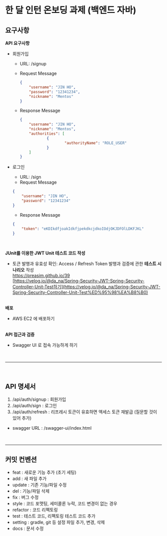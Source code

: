 # 한 달 인턴 온보딩 과제 (백엔드 자바)
## 요구사항
**API 요구사항**
- 회원가입 
    - URL: /signup
    - Request Message        
    
        ```json
        {
            "username": "JIN HO",
            "password": "12341234",
            "nickname": "Mentos"
        }
        ```
        
    - Response Message
        
        ```json
        {
            "username": "JIN HO",
            "nickname": "Mentos",
            "authorities": [
                    {
                            "authorityName": "ROLE_USER"
                    }
            ]		
        }
        ```
        
- 로그인 
    - URL: /sign
    - Request Message
        
     ```json
     {
         "username": "JIN HO",
         "password": "12341234"
     }
     ```
        
    - Response Message
        
     ```json
     {
         "token": "eKDIkdfjoakIdkfjpekdkcjdkoIOdjOKJDFOlLDKFJKL"
     }
     ```
<br>

**JUnit를 이용한 JWT Unit 테스트 코드 작성**
- 토큰 발행과 유효성 확인: Access / Refresh Token 발행과 검증에 관한 **테스트 시나리오** 작성 <br>
    https://preasim.github.io/39    
    [https://velog.io/@da_na/Spring-Security-JWT-Spring-Security-Controller-Unit-Test하기](https://velog.io/@da_na/Spring-Security-JWT-Spring-Security-Controller-Unit-Test%ED%95%98%EA%B8%B0)
<br><br>

**배포**
- AWS EC2 에 배포하기
<br><br>

**API 접근과 검증**
- Swagger UI 로 접속 가능하게 하기
<br>

___

<br>

## API 명세서
1. /api/auth/signup : 회원가입
2. /api/auth/sign : 로그인
3. /api/auth/refresh : 리프레시 토큰이 유효하면 액세스 토큰 재발급 (질문할 것이 있어 추가)

  
* swagger URL : /swagger-ui/index.html

<br>

___

## 커밋 컨벤션
* feat : 새로운 기능 추가 (초기 세팅)
* add : 새 파일 추가
* update : 기존 기능/파일 수정
* del : 기능/파일 삭제
* fix : 버그 수정
* style : 코드 포맷팅, 세미콜론 누락, 코드 변경이 없는 경우
* refactor : 코드 리펙토링
* test : 테스트 코드, 리펙토링 테스트 코드 추가
* setting : gradle, git 등 설정 파일 추가, 변경, 삭제
* docs : 문서 수정
